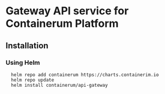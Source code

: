 # Gateway API service for Containerum Platform

## Installation

### Using Helm

```
  helm repo add containerum https://charts.containerim.io
  helm repo update
  helm install containerum/api-gateway
```
